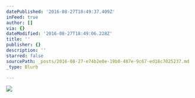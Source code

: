 ```yaml
---
datePublished: '2016-08-27T18:49:37.409Z'
inFeed: true
author: []
via: {}
dateModified: '2016-08-27T18:49:06.228Z'
title: ''
publisher: {}
description: ''
starred: false
sourcePath: _posts/2016-08-27-e74b2e0e-19b0-487e-9c67-ed18c7025237.md
_type: Blurb

---
```

![](https://the-grid-user-content.s3-us-west-2.amazonaws.com/f0e0242f-f483-4776-b2b9-9913f7efb779.jpg)